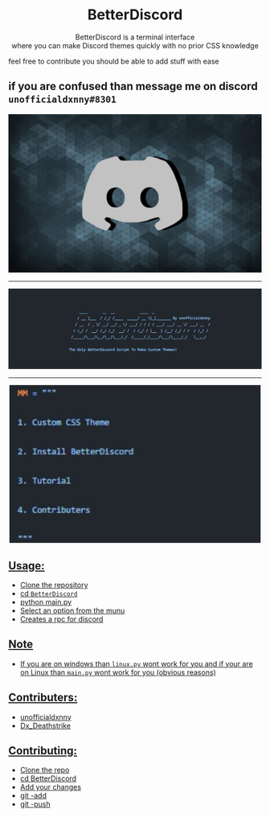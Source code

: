 <h1 align="center">BetterDiscord</h1>

<p align="center">BetterDiscord is a terminal interface <br> where you can make Discord themes quickly with no prior CSS knowledge</p>


feel free to contribute you should be able to add stuff with ease

if you are confused than message me on discord `unofficialdxnny#8301`
----

<p align="center">
    <img src="https://github.com/unofficialdxnny/BetterDiscord/blob/main/images/logo.jpg?raw=true">
</p>

----

<p align="center">
    <a href="https://github.com/unofficialdxnny/BetterDiscord"><img src="https://github.com/unofficialdxnny/BetterDiscord/blob/main/images/banner.jpg?raw=true" width="1000" height="">
</p>

----

<p align="center">
    <img src="https://github.com/unofficialdxnny/BetterDiscord/blob/main/images/mainmenu.jpg?raw=true" width="500" height="">
</p>


## Usage:

- Clone the repository
- cd `BetterDiscord`
- python main.py
- Select an option from the munu
- Creates a rpc for discord


## Note
- If you are on windows than `linux.py` wont work for you and if your are on Linux than `main.py` wont work for you (obvious reasons)

## Contributers:

- unofficialdxnny
- Dx_Deathstrike


## Contributing:

- Clone the repo
- cd BetterDiscord
- Add your changes
- git -add <my new feature>
- git -push <my new feature>
